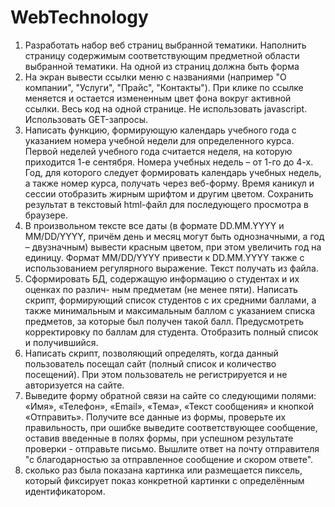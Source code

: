 # WebTechnology
1. Разработать набор веб страниц выбранной тематики. Наполнить страницу содержимым соответствующим предметной области выбранной тематики. На одной из страниц должна быть форма
2. На экран вывести ссылки меню с названиями (например "О компании", "Услуги", "Прайс", "Контакты"). При клике по ссылке меняется и остается измененным цвет фона вокруг активной ссылки. Весь код на одной странице. Не использовать javascript. Использовать GET-запросы.
3. Написать функцию, формирующую календарь учебного года с указанием номера учебной недели для определенного курса. Первой неделей учебного года считается неделя, на которую приходится 1-е сентября. Номера учебных недель – от 1-го до 4-х. Год, для которого следует формировать календарь учебных недель, а также номер курса, получать через веб-форму. Время каникул и сессии отобразить жирным шрифтом и другим цветом. Сохранить результат в текстовый html-файл для последующего просмотра в браузере.
4. В произвольном тексте все даты (в формате DD.MM.YYYY и MM/DD/YYYY, причём день и месяц могут быть однозначными, а год – двузначным) вывести красным цветом, при этом увеличить год на единицу. Формат MM/DD/YYYY привести к DD.MM.YYYY также с использованием регулярного выражение. Текст получать из файла.
5. Cформировать БД, содержащую информацию о студентах и их оценках по различ-
ным предметам (не менее пяти). Написать скрипт, формирующий список студентов с их средними баллами, а также минимальным и максимальным баллом с указанием списка предметов, за
которые был получен такой балл. Предусмотреть корректировку по баллам для студента. Отобразить полный список и получившийся.
6. Написать скрипт, позволяющий определять, когда данный пользователь посещал сайт (полный список и количество посещений). При этом пользователь не регистрируется и не авторизуется на сайте.
7. Выведите форму обратной связи на сайте со следующими полями: «Имя», «Телефон», «Email», «Тема», «Текст сообщения» и кнопкой «Отправить». Получите все данные из формы, проверьте их правильность, при ошибке выведите соответствующее сообщение, оставив введенные в полях формы, при успешном результате проверки - отправьте письмо. Вышлите ответ на почту отправителя "с благодарностью за отправленное сообщение и скором ответе".
8. сколько раз была показана картинка или размещается пиксель, который фиксирует показ конкретной картинки с определённым идентификатором.
